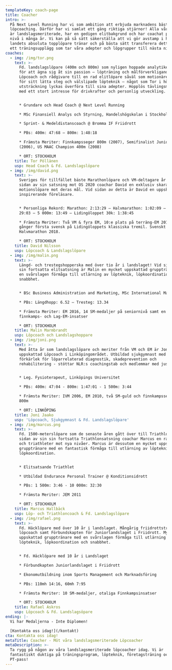 ```yaml
---
templateKey: coach-page
title: Coacher
intro: >-
  På Next Level Running har vi som ambition att erbjuda marknadens bästa
  löpcoaching. Därför har vi samlat ett gäng riktiga stjärnor! Alla våra Coacher
  är landslagsmeriterade, har en gedigen elitbakgrund och har coachat på hög
  nivå i många år. Vi kan på så sätt säkerställa att vi gör avstamp i hur
  landets absoluta topplöpare tränar och på bästa sätt transferera detta till
  ett träningsupplägg som tar våra adepter och löpgrupper till nästa nivå.
coaches:
  - img: /img/tor.png
    text: >-
      Fd. landslagslöpare (400m och 800m) som nyligen hoppade analytikerjobbet
      för att ägna sig åt sin passion – löpträning och målförverkligande!
      Löpcoach och rådgivare till en rad elitlöpare såväl som motionärer. Känd
      för sitt lätta steg och välslipade löpteknik – något som Tor i hög
      utsträckning lyckas överföra till sina adepter. Hopplös tävlingsmänniska
      med ett stort intresse för drivkrafter och personlig utveckling. 


      * Grundare och Head Coach @ Next Level Running

      * MSc Finansiell Analys och Styrning, Handelshögskolan i Stockholm

      * Sprint- & Medeldistanscoach @ Bromma IF Friidrott

      * PBs: 400m: 47:68 – 800m: 1:48:18

      * Främsta Meriter: Finnkampsseger 800m (2007), Semifinalist Junior-VM 800m
      (2006), US MAAC Champion 400m (2008)

      * ORT: STOCKHOLM
    title: Tor Pöllänen
    usp: Head Coach & Fd. Landslagslöpare
  - img: /img/david.png
    text: >-
      Sveriges för tillfället bäste Marathonlöpare och VM-deltagare år 2017. Vid
      sidan av sin satsning mot OS 2020 coachar David en exklusiv skara
      motionslöpare mot deras mål. Vid sidan av detta är David en uppskattad och
      inspirerande föreläsare.


      * Personliga Rekord: Marathon: 2:13:29 – Halvmarathon: 1:02:09 – 10 000m:
      29:03 – 5 000m: 13:49 – Lidingöloppet 30k: 1:38:45

      * Främsta Meriter: Två VM & fyra EM, 10:e plats på terräng-EM 2015, tre
      gånger första svensk på Lidingöloppets klassiska tremil. Svenskt rekord på
      Halvmarathon 2018.

      * ORT: STOCKHOLM
    title: David Nilsson
    usp: Löpcoach & Landslagslöpare
  - img: /img/malin.png
    text: >-
      Längd- och trestegshopperska med över tio år i landslaget! Vid sidan av
      sin fortsatta elitsatsning är Malin en mycket uppskattad grupptränare med
      en svårslagen förmåga till utlärning av löpteknik, löpkoordination och
      snabbhet. 


      * BSc Business Administration and Marketing, MSc International Marketing

      * PBs: Längdhopp: 6.52 – Tresteg: 13.34

      * Främsta Meriter: EM 2016, 14 SM-medaljer på seniornivå samt en lång rad
      finnkamps- och Lag-EM-insatser

      * ORT: STOCKHOLM
    title: Malin Marmbrandt
    usp: Löpcoach och Landslagshoppare
  - img: /img/joni.png
    text: >-
      Med åtta år som landslagslöpare och meriter från VM och EM är Joni en
      uppskattad Löpcoach i Linköpingområdet. Utbildad sjukgymnast med en
      förkärlek för löparrelaterad diagnostik, skadeprevention och
      rehabilitering - stöttar NLR:s coachingstab och medlemmar med just detta!


      * Leg. Fysioterapeut, Linköpings Universitet

      * PBs: 400m: 47:04 - 800m: 1:47:01 - 1 500m: 3:44

      * Främsta Meriter: IVM 2006, EM 2010, två SM-guld och finnkampsseger på
      800m

      * ORT: LINKÖPING
    title: Joni Jaako
    usp: 'Löpcoach, Sjukgymnast & Fd. Landslagslöpare'
  - img: /img/marcus.png
    text: >-
      Fd. 1500-meterslöpare som de senaste åren gått över till Triathlon. Vid
      sidan av sin sin fortsatta Triathlonsatsning coachar Marcus en rad löpare
      och triathleter mot nya nivåer. Marcus är dessutom en mycket uppskattad
      grupptränare med en fantastisk förmåga till utlärning av löpteknik och
      löpkoordination. 


      * Elitsatsande Triathlet

      * Utbildad Endurance Personal Trainer @ Konditionsidrott 

      * PBs: 1 500m: 3:46 - 10 000m: 32:30

      * Främsta Meriter: JEM 2011

      * ORT: STOCKHOLM
    title: Marcus Hallbäck
    usp: Löp- och Triathloncoach & Fd. Landslagslöpare
  - img: /img/rafael.png
    text: >-
      Fd. Häcklöpare med över 10 år i landslaget. Mångårig friidrottstränare och
      löpcoach samt Förbundskapten för Juniorlandslaget i Friidrott. Mycket
      uppskattad grupptränare med en svårslagen förmåga till utlärning av
      löpteknik, löpkoordination och snabbhet. 


      * Fd. Häcklöpare med 10 år i Landslaget

      * Förbundkapten Juniorlandslaget i Friidrott

      * Ekonomutbildning inom Sports Management och Marknadsföring

      * PBs: 110mh 14:16, 60mh 7:95

      * Främsta Meriter: 10 SM-medaljer, otaliga Finnkampsinsatser

      * ORT: STOCKHOLM
    title: Rafael Askros
    usp: Löpcoach & Fd. Landslagsöpare
ending: |-
  Vi har Medaljerna - Inte Diplomen!

  [Kontakta oss idag!](/kontakt)
cta: Kontakta oss idag!
metaTitle: Coacher - Möt våra landslagsmeriterade Löpcoacher
metaDescription: >-
  Ta rygg på någon av våra landslagsmeriterade löpcoacher idag. Vi är
  fantastiskt duktiga på träningsprogram, löpteknik, företagsträning och
  PT-pass!
---
```


